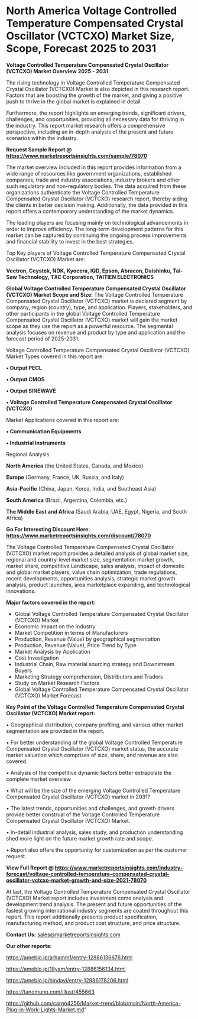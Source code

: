 # North America Voltage Controlled Temperature Compensated Crystal Oscillator (VCTCXO) Market Size, Scope, Forecast 2025 to 2031

<Strong> Voltage Controlled Temperature Compensated Crystal Oscillator (VCTCXO) Market Overview 2025 - 2031</strong>

The rising technology in Voltage Controlled Temperature Compensated Crystal Oscillator (VCTCXO) Market is also depicted in this research report. Factors that are boosting the growth of the market, and giving a positive push to thrive in the global market is explained in detail.

Furthermore, the report highlights on emerging trends, significant drivers, challenges, and opportunities, providing all necessary data for thriving in the industry. This report market research offers a comprehensive perspective, including an in-depth analysis of the present and future scenarios within the industry.

<strong>Request Sample Report @ <a href=https://www.marketreportsinsights.com/sample/78070>https://www.marketreportsinsights.com/sample/78070</a></strong>

The market overview included in this report provides information from a wide range of resources like government organizations, established companies, trade and industry associations, industry brokers and other such regulatory and non-regulatory bodies. The data acquired from these organizations authenticate the Voltage Controlled Temperature Compensated Crystal Oscillator (VCTCXO) research report, thereby aiding the clients in better decision making. Additionally, the data provided in this report offers a contemporary understanding of the market dynamics.

The leading players are focusing mainly on technological advancements in order to improve efficiency. The long-term development patterns for this market can be captured by continuing the ongoing process improvements and financial stability to invest in the best strategies.

Top Key players of Voltage Controlled Temperature Compensated Crystal Oscillator (VCTCXO) Market are:

<strong>Vectron, Ceystek, NDK, Kyocera, IQD, Epson, Abracon, Daishinku, Tai-Saw Technology, TXC Corporation, TAITIEN ELECTRONICS</strong>

<strong><b>Global Voltage Controlled Temperature Compensated Crystal Oscillator (VCTCXO) Market Scope and Size:</b></strong>
The Voltage Controlled Temperature Compensated Crystal Oscillator (VCTCXO) market is declared segment by company, region (country), type, and application. Players, stakeholders, and other participants in the global Voltage Controlled Temperature Compensated Crystal Oscillator (VCTCXO) market will gain the market scope as they use the report as a powerful resource. The segmental analysis focuses on revenue and product by type and application and the forecast period of 2025-2031.

Voltage Controlled Temperature Compensated Crystal Oscillator (VCTCXO) Market Types covered in this report are:

<strong>• Output PECL

• Output CMOS

• Output SINEWAVE

• Voltage Controlled Temperature Compensated Crystal Oscillator (VCTCXO)</strong>

Market Applications covered in this report are:

<strong>• Communication Equipments

• Industrial Instruments</strong> 

Regional Analysis

<strong>North America</strong> (the United States, Canada, and Mexico)

<strong>Europe</strong> (Germany, France, UK, Russia, and Italy)

<strong>Asia-Pacific</strong> (China, Japan, Korea, India, and Southeast Asia)

<strong>South America</strong> (Brazil, Argentina, Colombia, etc.)

<strong>The Middle East and Africa</strong> (Saudi Arabia, UAE, Egypt, Nigeria, and South Africa)

<strong>Go For Interesting Discount Here: <a href=https://www.marketreportsinsights.com/discount/78070>https://www.marketreportsinsights.com/discount/78070</a></strong>

The Voltage Controlled Temperature Compensated Crystal Oscillator (VCTCXO) market report provides a detailed analysis of global market size, regional and country-level market size, segmentation market growth, market share, competitive Landscape, sales analysis, impact of domestic and global market players, value chain optimization, trade regulations, recent developments, opportunities analysis, strategic market growth analysis, product launches, area marketplace expanding, and technological innovations.

<strong><b>Major factors covered in the report:</b></strong>
<ul>
  <li>Global Voltage Controlled Temperature Compensated Crystal Oscillator (VCTCXO) Market </li>
  <li>Economic Impact on the Industry</li>
  <li>Market Competition in terms of Manufacturers</li>
  <li>Production, Revenue (Value) by geographical segmentation</li>
  <li>Production, Revenue (Value), Price Trend by Type</li>
  <li>Market Analysis by Application</li>
  <li>Cost Investigation</li>
  <li>Industrial Chain, Raw material sourcing strategy and Downstream Buyers</li>
  <li>Marketing Strategy comprehension, Distributors and Traders</li>
  <li>Study on Market Research Factors</li>
  <li>Global Voltage Controlled Temperature Compensated Crystal Oscillator (VCTCXO) Market Forecast</li>
</ul>

<strong><b>Key Point of the Voltage Controlled Temperature Compensated Crystal Oscillator (VCTCXO) Market report:</b></strong>

• Geographical distribution, company profiling, and various other market segmentation are provided in the report.

• For better understanding of the global Voltage Controlled Temperature Compensated Crystal Oscillator (VCTCXO) market status, the accurate market valuation which comprises of size, share, and revenue are also covered.

• Analysis of the competitive dynamic factors better extrapolate the complete market overview

• What will be the size of the emerging Voltage Controlled Temperature Compensated Crystal Oscillator (VCTCXO) market in 2031?

• The latest trends, opportunities and challenges, and growth drivers provide better construal of the Voltage Controlled Temperature Compensated Crystal Oscillator (VCTCXO) Market.

• In-detail industrial analysis, sales study, and production understanding shed more light on the future market growth rate and scope.

• Report also offers the opportunity for customization as per the customer request.

<strong><b>View Full Report @ <a href=https://www.marketreportsinsights.com/industry-forecast/voltage-controlled-temperature-compensated-crystal-oscillator-vctcxo-market-growth-and-size-2021-78070>https://www.marketreportsinsights.com/industry-forecast/voltage-controlled-temperature-compensated-crystal-oscillator-vctcxo-market-growth-and-size-2021-78070</a></b></strong>


At last, the Voltage Controlled Temperature Compensated Crystal Oscillator (VCTCXO) Market report includes investment come analysis and development trend analysis. The present and future opportunities of the fastest growing international industry segments are coated throughout this report. This report additionally presents product specification, manufacturing method, and product cost structure, and price structure.

<strong>Contact Us:</strong>
sales@marketreportsinsights.com

<strong>Our other reports:</strong>

<a href=https://ameblo.jp/arhamm1/entry-12886136676.html>https://ameblo.jp/arhamm1/entry-12886136676.html</a>

<a href=https://ameblo.jp/18yam/entry-12886156134.html>https://ameblo.jp/18yam/entry-12886156134.html</a>

<a href=https://ameblo.jp/hindavi/entry-12886178206.html>https://ameblo.jp/hindavi/entry-12886178206.html</a>

<a href=https://tanomuno.com/illust/455663>https://tanomuno.com/illust/455663</a>

<a href=https://github.com/cargo4256/Market-trend/blob/main/North-America-Plug-in-Work-Lights-Market.md>https://github.com/cargo4256/Market-trend/blob/main/North-America-Plug-in-Work-Lights-Market.md</a>"
